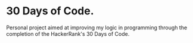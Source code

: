 # 30 Days of Code.

Personal project aimed at improving my logic in programming through the completion of the HackerRank's 30 Days of Code.